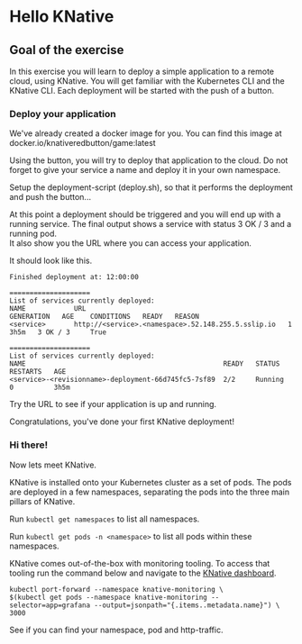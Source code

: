 # Hello KNative
## Goal of the exercise 
In this exercise you will learn to deploy a simple application to a remote cloud, using KNative. You will get familiar with the Kubernetes CLI and the KNative CLI. 
Each deployment will be started with the push of a button. 

### Deploy your application
We've already created a docker image for you. You can find this image at
docker.io/knativeredbutton/game:latest

Using the button, you will try to deploy that application to the cloud. Do not forget to give your service a name and deploy it in your own namespace.

Setup the deployment-script (deploy.sh), so that it performs the deployment and push the button...

At this point a deployment should be triggered and you will end up with a running service. 
The final output shows a service with status 3 OK / 3 and a running pod.  
It also show you the URL where you can access your application. 

It should look like this. 
``` 
Finished deployment at: 12:00:00

====================
List of services currently deployed:
NAME            URL                                             GENERATION   AGE    CONDITIONS   READY   REASON
<service>       http://<service>.<namespace>.52.148.255.5.sslip.io   1       3h5m   3 OK / 3     True

====================
List of services currently deployed:
NAME                                                 READY   STATUS    RESTARTS   AGE
<service>-<revisionname>-deployment-66d745fc5-7sf89  2/2     Running   0          3h5m
```

Try the URL to see if your application is up and running.

Congratulations, you've done your first KNative deployment!



### Hi there!
Now lets meet KNative.

KNative is installed onto your Kubernetes cluster as a set of pods. The pods are deployed in a few namespaces, separating the pods into the three main pillars of KNative. 

Run `kubectl get namespaces` to list all namespaces.

Run `kubectl get pods -n <namespace>` to list all pods within these namespaces.  


KNative comes out-of-the-box with monitoring tooling. To access that tooling run the command below and navigate to the [KNative dashboard](http://localhost:3000). 

```
kubectl port-forward --namespace knative-monitoring \
$(kubectl get pods --namespace knative-monitoring --selector=app=grafana --output=jsonpath="{.items..metadata.name}") \
3000
```
See if you can find your namespace, pod and http-traffic. 